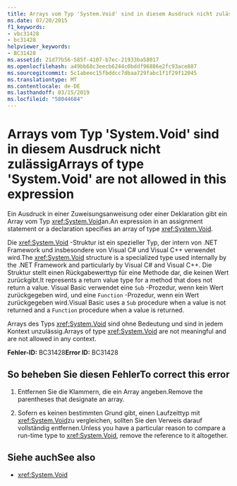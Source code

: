 ```yaml
---
title: Arrays vom Typ 'System.Void' sind in diesem Ausdruck nicht zulässig
ms.date: 07/20/2015
f1_keywords:
- vbc31428
- bc31428
helpviewer_keywords:
- BC31428
ms.assetid: 21d77b56-585f-4107-b7ec-21933ba58017
ms.openlocfilehash: a49bb68c3eecb6244c0bddf96886e2fc93ace887
ms.sourcegitcommit: 5c1abeec15fbddcc7dbaa729fabc1f1f29f12045
ms.translationtype: MT
ms.contentlocale: de-DE
ms.lasthandoff: 03/15/2019
ms.locfileid: "58044684"
---
```

# <a name="arrays-of-type-systemvoid-are-not-allowed-in-this-expression"></a><span data-ttu-id="ad022-102">Arrays vom Typ 'System.Void' sind in diesem Ausdruck nicht zulässig</span><span class="sxs-lookup"><span data-stu-id="ad022-102">Arrays of type 'System.Void' are not allowed in this expression</span></span>
<span data-ttu-id="ad022-103">Ein Ausdruck in einer Zuweisungsanweisung oder einer Deklaration gibt ein Array vom Typ <xref:System.Void>an.</span><span class="sxs-lookup"><span data-stu-id="ad022-103">An expression in an assignment statement or a declaration specifies an array of type <xref:System.Void>.</span></span>  
  
 <span data-ttu-id="ad022-104">Die <xref:System.Void> -Struktur ist ein spezieller Typ, der intern von .NET Framework und insbesondere von Visual C# und Visual C++ verwendet wird.</span><span class="sxs-lookup"><span data-stu-id="ad022-104">The <xref:System.Void> structure is a specialized type used internally by the .NET Framework and particularly by Visual C# and Visual C++.</span></span> <span data-ttu-id="ad022-105">Die Struktur stellt einen Rückgabewerttyp für eine Methode dar, die keinen Wert zurückgibt.</span><span class="sxs-lookup"><span data-stu-id="ad022-105">It represents a return value type for a method that does not return a value.</span></span> <span data-ttu-id="ad022-106">Visual Basic verwendet eine `Sub` -Prozedur, wenn kein Wert zurückgegeben wird, und eine `Function` -Prozedur, wenn ein Wert zurückgegeben wird.</span><span class="sxs-lookup"><span data-stu-id="ad022-106">Visual Basic uses a `Sub` procedure when a value is not returned and a `Function` procedure when a value is returned.</span></span>  
  
 <span data-ttu-id="ad022-107">Arrays des Typs <xref:System.Void> sind ohne Bedeutung und sind in jedem Kontext unzulässig.</span><span class="sxs-lookup"><span data-stu-id="ad022-107">Arrays of type <xref:System.Void> are not meaningful and are not allowed in any context.</span></span>  
  
 <span data-ttu-id="ad022-108">**Fehler-ID:** BC31428</span><span class="sxs-lookup"><span data-stu-id="ad022-108">**Error ID:** BC31428</span></span>  
  
## <a name="to-correct-this-error"></a><span data-ttu-id="ad022-109">So beheben Sie diesen Fehler</span><span class="sxs-lookup"><span data-stu-id="ad022-109">To correct this error</span></span>  
  
1.  <span data-ttu-id="ad022-110">Entfernen Sie die Klammern, die ein Array angeben.</span><span class="sxs-lookup"><span data-stu-id="ad022-110">Remove the parentheses that designate an array.</span></span>  
  
2.  <span data-ttu-id="ad022-111">Sofern es keinen bestimmten Grund gibt, einen Laufzeittyp mit <xref:System.Void>zu vergleichen, sollten Sie den Verweis darauf vollständig entfernen.</span><span class="sxs-lookup"><span data-stu-id="ad022-111">Unless you have a particular reason to compare a run-time type to <xref:System.Void>, remove the reference to it altogether.</span></span>  
  
## <a name="see-also"></a><span data-ttu-id="ad022-112">Siehe auch</span><span class="sxs-lookup"><span data-stu-id="ad022-112">See also</span></span>

- <xref:System.Void>

